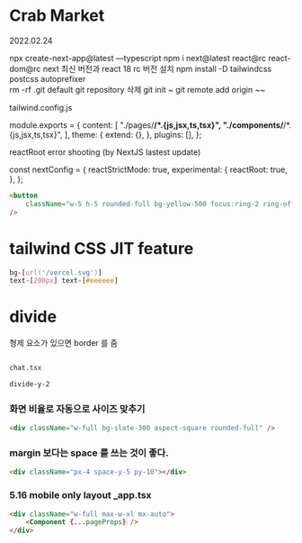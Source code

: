# Crab Market

2022.02.24

npx create-next-app@latest —typescript
npm i next@latest react@rc react-dom@rc next 최신 버전과 react 18 rc 버전 설치
npm install -D tailwindcss postcss autoprefixer  
rm -rf .git default git repository 삭제
git init ~ git remote add origin ~~

tailwind.config.js

module.exports = {
content: [
"./pages/**/*.{js,jsx,ts,tsx}",
"./components/**/*.{js,jsx,ts,tsx}",
],
theme: {
extend: {},
},
plugins: [],
};

reactRoot error shooting (by NextJS lastest update)

const nextConfig = {
reactStrictMode: true,
experimental: {
reactRoot: true,
},
};

```html
<button
	className="w-5 h-5 rounded-full bg-yellow-500 focus:ring-2 ring-offset-2 ring-yellow-500 transition"
/>
```

# tailwind CSS JIT feature

```css
bg-[url('/vercel.svg')]
text-[200px] text-[#eeeeee]
```

# divide

형제 요소가 있으면 border 를 줌

```css

chat.tsx

divide-y-2

```

### 화면 비율로 자동으로 사이즈 맞추기

```html
<div className="w-full bg-slate-300 aspect-square rounded-full" />
```

### margin 보다는 space 를 쓰는 것이 좋다.

```html
<div className="px-4 space-y-5 py-10"></div>
```

### 5.16 mobile only layout \_app.tsx

```html
<div className="w-full max-w-xl mx-auto">
	<Component {...pageProps} />
</div>
```
